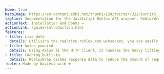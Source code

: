 ```yaml
---
home: true
heroImage: https://em-content.zobj.net/thumbs/120/twitter/322/burrito_1f32f.png
tagline: Documentation for the JavaScript Roblox API wrapper, RobloxWrap, made by WaviestBalloon
actionText: Installation and Donks →
actionLink: /guide/introduction.html
features:
- title: Live data
  details: Utilising the realtime.roblox.com websocket, you can easily get live data from the backend (where applicable) without having to poll the API resulting in ratelimits
- title: Axios-powered
  details: Using Axios as the HTTP client, it handles the heavy lifting of JSON parsing and error handling, making endpoint modules simple to understand and maintain
- title: Caching built-in
  details: RobloxWrap caches response data to reduce the amount of requests made to the Roblox API, this can be disabled if you wish with a Client argument
footer: Made by Waviest with ❤️
---
```

